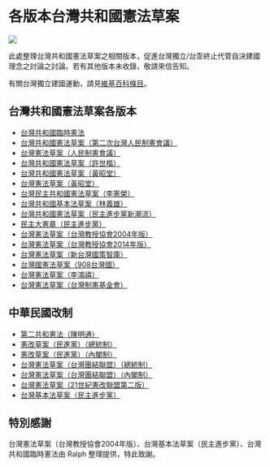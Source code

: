 # 各版本台灣共和國憲法草案

![](taiwan-flag.jpg)

此處整理台灣共和國憲法草案之相關版本，促進台灣獨立/台澎終止代管自決建國理念之討論之討論。若有其他版本未收錄，敬請來信告知。

有關台灣獨立建國運動，請見[維基百科條目](https://zh.wikipedia.org/zh-tw/%E5%8F%B0%E7%81%A3%E7%8D%A8%E7%AB%8B%E9%81%8B%E5%8B%95)。

## 台灣共和國憲法草案各版本

* [台灣共和國臨時憲法](台灣共和國臨時憲法（台灣共和國臨時政府）.md)
* [台灣共和國憲法草案（第二次台灣人民制憲會議）](台灣共和國憲法草案（第二次台灣人民制憲會議）.md)
* [台灣憲法草案（人民制憲會議）](台灣憲法草案（人民制憲會議）.md)
* [台灣共和國憲法草案（許世楷）](台灣共和國憲法草案（許世楷）.md)
* [台灣共和國憲法草案（黃昭堂）](台灣共和國憲法草案（黃昭堂）.md)
* [台灣憲法草案（黃昭堂）](台灣憲法草案（黃昭堂）.md)
* [台灣民主共和國憲法草案（李憲榮）](台灣民主共和國憲法草案（李憲榮）.md)
* [台灣共和國基本法草案（林義雄）](台灣共和國基本法草案（林義雄）.md)
* [台灣共和國憲法草案（民主進步黨新潮流）](台灣共和國憲法草案（民主進步黨新潮流）.md)
* [民主大憲章（民主進步黨）](民主大憲章（民主進步黨）.md)
* [台灣憲法草案（台灣教授協會2004年版）](台灣憲法草案（台灣教授協會2004年版）.md)
* [台灣憲法草案（台灣教授協會2014年版）](台灣憲法草案（台灣教授協會2014年版）.md)
* [台灣憲法草案（新台灣國策智庫）](台灣憲法草案（新台灣國策智庫）.md)
* [台灣國憲法草案（908台灣國）](台灣國憲法草案（908台灣國）.md)
* [台灣憲法草案（李鴻禧）](台灣憲法草案（李鴻禧）.md)
* [台灣憲法草案（台灣制憲基金會）](台灣憲法草案（台灣制憲基金會）.md)

## 中華民國改制

* [第二共和憲法（陳明通）](第二共和憲法（陳明通）.md)
* [憲改草案（民進黨）（總統制）](憲改草案（民進黨）（總統制）.md)
* [憲改草案（民進黨）（內閣制）](憲改草案（民進黨）（內閣制）.md)
* [台灣憲法草案（台灣團結聯盟）（總統制）](台灣憲法草案（台灣團結聯盟）（總統制）.md)
* [台灣憲法草案（台灣團結聯盟）（內閣制）](台灣憲法草案（台灣團結聯盟）（內閣制）.md)
* [台灣憲法草案（21世紀憲改聯盟第二版）](台灣憲法草案（21世紀憲改聯盟第二版）.md)
* [台灣基本法草案（民主進步黨）](台灣基本法草案（民主進步黨）.md)

## 特別感謝

台灣憲法草案（台灣教授協會2004年版）、台灣基本法草案（民主進步黨）、台灣共和國臨時憲法由 Ralph 整理提供，特此致謝。



